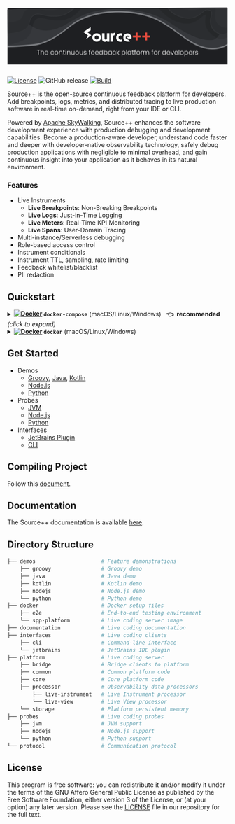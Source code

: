 # ![](.github/media/sourcepp_logo.png)

[![License](https://img.shields.io/github/license/sourceplusplus/sourceplusplus)](LICENSE)
![GitHub release](https://img.shields.io/github/v/release/sourceplusplus/sourceplusplus?include_prereleases)
[![Build](https://github.com/sourceplusplus/sourceplusplus/actions/workflows/build.yml/badge.svg)](https://github.com/sourceplusplus/sourceplusplus/actions/workflows/build.yml)

Source++ is the open-source continuous feedback platform for developers. Add breakpoints, logs, metrics, and distributed tracing to live production software in real-time on-demand, right from your IDE or CLI.

Powered by [Apache SkyWalking](https://github.com/apache/skywalking), Source++ enhances the software development experience with production debugging and development capabilities. Become a production-aware developer, understand code faster and deeper with developer-native observability technology, safely debug production applications with negligible to minimal overhead, and gain continuous insight into your application as it behaves in its natural environment.

### Features

- Live Instruments
  - **Live Breakpoints**: Non-Breaking Breakpoints 
  - **Live Logs**: Just-in-Time Logging
  - **Live Meters**: Real-Time KPI Monitoring
  - **Live Spans**: User-Domain Tracing
- Multi-instance/Serverless debugging
- Role-based access control
- Instrument conditionals
- Instrument TTL, sampling, rate limiting
- Feedback whitelist/blacklist
- PII redaction

## Quickstart

<details>
<summary><b><a href="#"><img src="https://user-images.githubusercontent.com/511499/117447182-29758200-af0b-11eb-97bd-58723fee62ab.png" alt="Docker" height="28px" align="top"/></a> <code>docker-compose</code></b> (macOS/Linux/Windows) &nbsp; <b>👈&nbsp; recommended</b> &nbsp; <i>(click to expand)</i></summary>
<br/>
<ol>
<li>Install <a href="https://docs.docker.com/get-docker/">Docker</a> and <a href="https://docs.docker.com/compose/install/">Docker Compose</a> on your system (if not already installed).</li>
<li>Download the <a href="https://github.com/sourceplusplus/sourceplusplus/blob/master/docker/docker-compose.yml" download><code>docker-compose.yml</code></a> file into a new empty directory (can be anywhere).
<pre lang="bash"><code style="white-space: pre-line">mkdir ~/spp-platform && cd ~/spp-platform
curl -O 'https://raw.githubusercontent.com/sourceplusplus/sourceplusplus/master/docker/docker-compose.yml'</code></pre></li>
<li>Start services.
<pre lang="bash"><code style="white-space: pre-line">docker-compose up</code></pre></li>
</ol>
</details>

<details>
<summary><b><a href="#"><img src="https://user-images.githubusercontent.com/511499/117447182-29758200-af0b-11eb-97bd-58723fee62ab.png" alt="Docker" height="28px" align="top"/></a> <code>docker</code></b> (macOS/Linux/Windows)</summary>
<br/>
<ol>
<li>Install <a href="https://docs.docker.com/get-docker/">Docker</a> on your system (if not already installed).</li>
<li>Start Live Platform (Live Dashboard available at https://127.0.0.1:12800)
<pre lang="bash"><code style="white-space: pre-line">docker run -d --name=spp-platform -p 11800:11800 -p 12800:12800 sourceplusplus/spp-platform</code></pre></li>
</ol>
</details>

## Get Started

<!-- - [Get Source++](https://sourceplusplus.com/get/) -->
- Demos
  - [Groovy](https://github.com/sourceplusplus/demo-groovy), [Java](https://github.com/sourceplusplus/demo-java), [Kotlin](https://github.com/sourceplusplus/demo-kotlin)
  - [Node.js](https://github.com/sourceplusplus/demo-nodejs)
  - [Python](https://github.com/sourceplusplus/demo-python)
- Probes
  - [JVM](https://github.com/sourceplusplus/probe-jvm)
  - [Node.js](https://github.com/sourceplusplus/probe-nodejs)
  - [Python](https://github.com/sourceplusplus/probe-python)
- Interfaces
  - [JetBrains Plugin](https://github.com/sourceplusplus/interface-jetbrains)
  - [CLI](https://github.com/sourceplusplus/interface-cli)

## Compiling Project

Follow this [document](https://github.com/sourceplusplus/documentation/blob/master/docs/contributing/How-to-build.md).

## Documentation

The Source++ documentation is available [here](https://docs.sourceplus.plus).

## Directory Structure
```graphql
├── demos                     # Feature demonstrations
    ├── groovy                # Groovy demo
    ├── java                  # Java demo
    ├── kotlin                # Kotlin demo
    ├── nodejs                # Node.js demo
    └── python                # Python demo
├── docker                    # Docker setup files
    ├── e2e                   # End-to-end testing environment
    └── spp-platform          # Live coding server image
├── documentation             # Live coding documentation
├── interfaces                # Live coding clients
    ├── cli                   # Command-line interface
    └── jetbrains             # JetBrains IDE plugin
├── platform                  # Live coding server
    ├── bridge                # Bridge clients to platform
    ├── common                # Common platform code
    ├── core                  # Core platform code
    ├── processor             # Observability data processors
        ├── live-instrument   # Live Instrument processor
        └── live-view         # Live View processor
    └── storage               # Platform persistent memory
├── probes                    # Live coding probes
    ├── jvm                   # JVM support
    ├── nodejs                # Node.js support
    └── python                # Python support
└── protocol                  # Communication protocol
```

## License

This program is free software: you can redistribute it and/or modify it under the terms of the GNU Affero General Public License as published by the Free Software Foundation, either version 3 of the License, or (at your option) any later version. Please see the [LICENSE](LICENSE) file in our repository for the full text.
